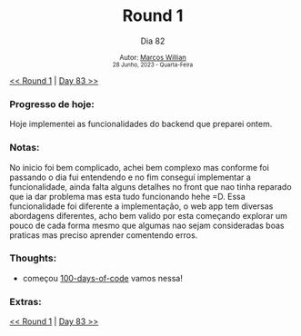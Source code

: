 <div align="center">
  <h1>Round 1</h1>
  <p>Dia 82</p>

  <sub>
    Autor: <a href="https://github.com/marcosmwx" target="_blank">Marcos Willian</a>
    <br>
    <small>28 Junho, 2023 -  Quarta-Feira</small>
  </sub>
</div>

[<< Round 1](./README.MD) | [Day 83 >>](dia083.md)

### Progresso de hoje:

Hoje implementei as funcionalidades do backend que preparei ontem.

### Notas:

No inicio foi bem complicado, achei bem complexo mas conforme foi passando o dia fui entendendo e no fim conseguí implementar a funcionalidade, ainda falta alguns detalhes no front que nao tinha reparado que ia dar problema mas esta tudo funcionando hehe =D.
Essa funcionalidade foi diferente a implementação, o web app tem diversas abordagens diferentes, acho bem valido por esta começando explorar um pouco de cada forma mesmo que algumas nao sejam consideradas boas praticas mas preciso aprender comentendo erros.

### Thoughts:

- começou [100-days-of-code](https://github.com/marcosmwx/100DaysOfCode) vamos nessa!

### Extras:

[<< Round 1](./README.MD) | [Day 83 >>](dia083.md)
